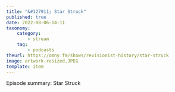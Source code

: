 ```yaml
---
title: "&#127911; Star Struck"
published: true
date: 2022-08-06-14-11
taxonomy:
    category:
        - stream
    tag:
        - podcasts
theurl: https://omny.fm/shows/revisionist-history/star-struck
image: artwork-resized.JPEG
template: item
---
```


Episode summary: Star Struck

